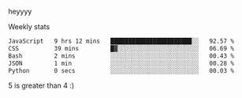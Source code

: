 heyyyy

Weekly stats
<!--START_SECTION:waka-->

```txt
JavaScript   9 hrs 12 mins   ███████████████████████░░   92.57 %
CSS          39 mins         █▓░░░░░░░░░░░░░░░░░░░░░░░   06.69 %
Bash         2 mins          ░░░░░░░░░░░░░░░░░░░░░░░░░   00.43 %
JSON         1 min           ░░░░░░░░░░░░░░░░░░░░░░░░░   00.28 %
Python       0 secs          ░░░░░░░░░░░░░░░░░░░░░░░░░   00.03 %
```

<!--END_SECTION:waka-->
5 is greater than 4 :)
